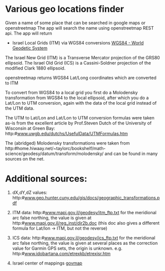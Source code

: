 # Various geo locations finder  

Given a name of some place that can be searched in google maps or openstreetmap 
The app will search the name using openstreetmap REST api.
The app will return 
- Israel Local Grids (ITM) via WGS84 conversions [WGS84 - World Geodetic System](https://en.wikipedia.org/wiki/World_Geodetic_System)

The Israel New Grid (ITM) is a Transverse Mercator projection of the GRS80 ellipsoid.
The Israel Old Grid (ICS) is a Cassini-Soldner projection of the modified Clark 1880 ellipsoid.

openstreetmap returns WGS84 Lat/Long coordinates which are converted to ITM

To convert from WGS84 to a local grid you first do a Molodensky transformation from WGS84
to the local ellipsoid, after which you do a Lat/Lon to UTM conversion, again with the data of
the local grid instead of the UTM data.

The UTM to Lat/Lon and Lat/Lon to UTM conversion formulas were taken as-is from the
excellent article by Prof.Steven Dutch of the University of Wisconsin at Green Bay:
	http:#www.uwgb.edu/dutchs/UsefulData/UTMFormulas.htm

The (abridged) Molodensky transformations were taken from
	http:#home.hiwaay.net/~taylorc/bookshelf/math-science/geodesy/datum/transform/molodensky/
and can be found in many sources on the net.

Additional sources:
===================
1. dX,dY,dZ values:  http:#www.geo.hunter.cuny.edu/gis/docs/geographic_transformations.pdf

2. ITM data:  http:#www.mapi.gov.il/geodesy/itm_ftp.txt
   for the meridional arc false northing, the value is given at
   http:#www.mapi.gov.il/reg_inst/dir2b.doc	
   (this doc also gives a different formula for Lat/lon -> ITM, but not the reverse)

3. ICS data:  http:#www.mapi.gov.il/geodesy/ics_ftp.txt
   for the meridional arc false northing, the value is given at several places as the 
   correction value for Garmin GPS sets, the origin is unknown.
   e.g. http:#www.idobartana.com/etrexkb/etrexisr.htm

4. Israel center of mappings [govmap](https://govmap.gov.il/)